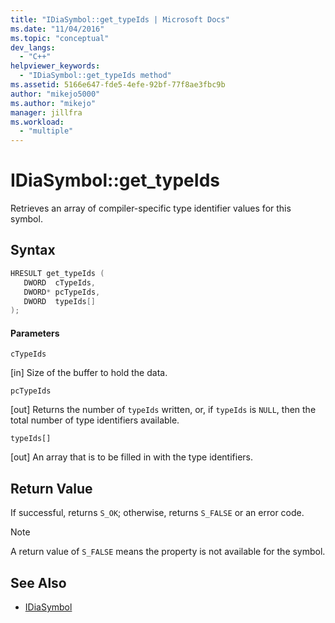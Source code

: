 ```yaml
---
title: "IDiaSymbol::get_typeIds | Microsoft Docs"
ms.date: "11/04/2016"
ms.topic: "conceptual"
dev_langs:
  - "C++"
helpviewer_keywords:
  - "IDiaSymbol::get_typeIds method"
ms.assetid: 5166e647-fde5-4efe-92bf-77f8ae3fbc9b
author: "mikejo5000"
ms.author: "mikejo"
manager: jillfra
ms.workload:
  - "multiple"
---
```

# IDiaSymbol::get_typeIds
Retrieves an array of compiler-specific type identifier values for this symbol.

## Syntax

```C++
HRESULT get_typeIds ( 
   DWORD  cTypeIds,
   DWORD* pcTypeIds,
   DWORD  typeIds[]
);
```

#### Parameters
 `cTypeIds`

[in] Size of the buffer to hold the data.

 `pcTypeIds`

[out] Returns the number of `typeIds` written, or, if `typeIds` is `NULL`, then the total number of type identifiers available.

 `typeIds[]`

[out] An array that is to be filled in with the type identifiers.

## Return Value
 If successful, returns `S_OK`; otherwise, returns `S_FALSE` or an error code.

> [!NOTE]
> A return value of `S_FALSE` means the property is not available for the symbol.

## See Also
- [IDiaSymbol](../../debugger/debug-interface-access/idiasymbol.md)